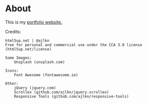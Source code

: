 # About

This is my 
[portfolio website.](https://dzorikhin.github.io/portfolio/)

Credits:
	
	html5up.net | @ajlkn
	Free for personal and commercial use under the CCA 3.0 license (html5up.net/license)
	
	Some Images:
		Unsplash (unsplash.com)

	Icons:
		Font Awesome (fontawesome.io)

	Other:
		jQuery (jquery.com)
		Scrollex (github.com/ajlkn/jquery.scrollex)
		Responsive Tools (github.com/ajlkn/responsive-tools)
